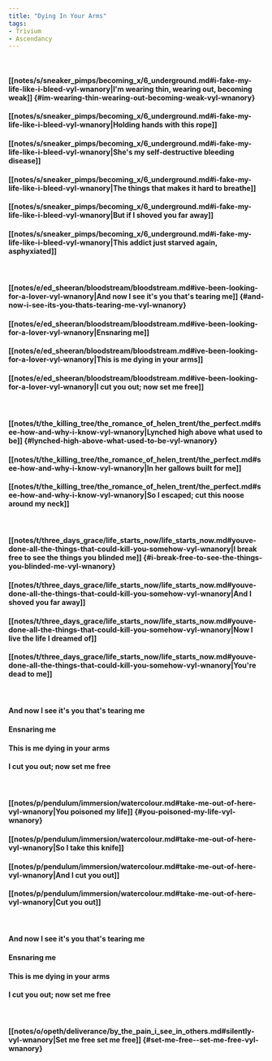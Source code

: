 ```yaml
---
title: "Dying In Your Arms"
tags:
- Trivium
- Ascendancy
---
```

&nbsp;
#### [[notes/s/sneaker_pimps/becoming_x/6_underground.md#i-fake-my-life-like-i-bleed-vyl-wnanory|I'm wearing thin, wearing out, becoming weak]] {#im-wearing-thin-wearing-out-becoming-weak-vyl-wnanory}
#### [[notes/s/sneaker_pimps/becoming_x/6_underground.md#i-fake-my-life-like-i-bleed-vyl-wnanory|Holding hands with this rope]]
#### [[notes/s/sneaker_pimps/becoming_x/6_underground.md#i-fake-my-life-like-i-bleed-vyl-wnanory|She's my self-destructive bleeding disease]]
#### [[notes/s/sneaker_pimps/becoming_x/6_underground.md#i-fake-my-life-like-i-bleed-vyl-wnanory|The things that makes it hard to breathe]]
#### [[notes/s/sneaker_pimps/becoming_x/6_underground.md#i-fake-my-life-like-i-bleed-vyl-wnanory|But if I shoved you far away]]
#### [[notes/s/sneaker_pimps/becoming_x/6_underground.md#i-fake-my-life-like-i-bleed-vyl-wnanory|This addict just starved again, asphyxiated]]
&nbsp;
#### [[notes/e/ed_sheeran/bloodstream/bloodstream.md#ive-been-looking-for-a-lover-vyl-wnanory|And now I see it's you that's tearing me]] {#and-now-i-see-its-you-thats-tearing-me-vyl-wnanory}
#### [[notes/e/ed_sheeran/bloodstream/bloodstream.md#ive-been-looking-for-a-lover-vyl-wnanory|Ensnaring me]]
#### [[notes/e/ed_sheeran/bloodstream/bloodstream.md#ive-been-looking-for-a-lover-vyl-wnanory|This is me dying in your arms]]
#### [[notes/e/ed_sheeran/bloodstream/bloodstream.md#ive-been-looking-for-a-lover-vyl-wnanory|I cut you out; now set me free]]
&nbsp;
#### [[notes/t/the_killing_tree/the_romance_of_helen_trent/the_perfect.md#see-how-and-why-i-know-vyl-wnanory|Lynched high above what used to be]] {#lynched-high-above-what-used-to-be-vyl-wnanory}
#### [[notes/t/the_killing_tree/the_romance_of_helen_trent/the_perfect.md#see-how-and-why-i-know-vyl-wnanory|In her gallows built for me]]
#### [[notes/t/the_killing_tree/the_romance_of_helen_trent/the_perfect.md#see-how-and-why-i-know-vyl-wnanory|So I escaped; cut this noose around my neck]]
&nbsp;
#### [[notes/t/three_days_grace/life_starts_now/life_starts_now.md#youve-done-all-the-things-that-could-kill-you-somehow-vyl-wnanory|I break free to see the things you blinded me]] {#i-break-free-to-see-the-things-you-blinded-me-vyl-wnanory}
#### [[notes/t/three_days_grace/life_starts_now/life_starts_now.md#youve-done-all-the-things-that-could-kill-you-somehow-vyl-wnanory|And I shoved you far away]]
#### [[notes/t/three_days_grace/life_starts_now/life_starts_now.md#youve-done-all-the-things-that-could-kill-you-somehow-vyl-wnanory|Now I live the life I dreamed of]]
#### [[notes/t/three_days_grace/life_starts_now/life_starts_now.md#youve-done-all-the-things-that-could-kill-you-somehow-vyl-wnanory|You're dead to me]]
&nbsp;
#### And now I see it's you that's tearing me
#### Ensnaring me
#### This is me dying in your arms
#### I cut you out; now set me free
&nbsp;
#### [[notes/p/pendulum/immersion/watercolour.md#take-me-out-of-here-vyl-wnanory|You poisoned my life]] {#you-poisoned-my-life-vyl-wnanory}
#### [[notes/p/pendulum/immersion/watercolour.md#take-me-out-of-here-vyl-wnanory|So I take this knife]]
#### [[notes/p/pendulum/immersion/watercolour.md#take-me-out-of-here-vyl-wnanory|And I cut you out]]
#### [[notes/p/pendulum/immersion/watercolour.md#take-me-out-of-here-vyl-wnanory|Cut you out]]
&nbsp;
#### And now I see it's you that's tearing me
#### Ensnaring me
#### This is me dying in your arms
#### I cut you out; now set me free
&nbsp;
#### [[notes/o/opeth/deliverance/by_the_pain_i_see_in_others.md#silently-vyl-wnanory|Set me free  set me free]] {#set-me-free--set-me-free-vyl-wnanory}
